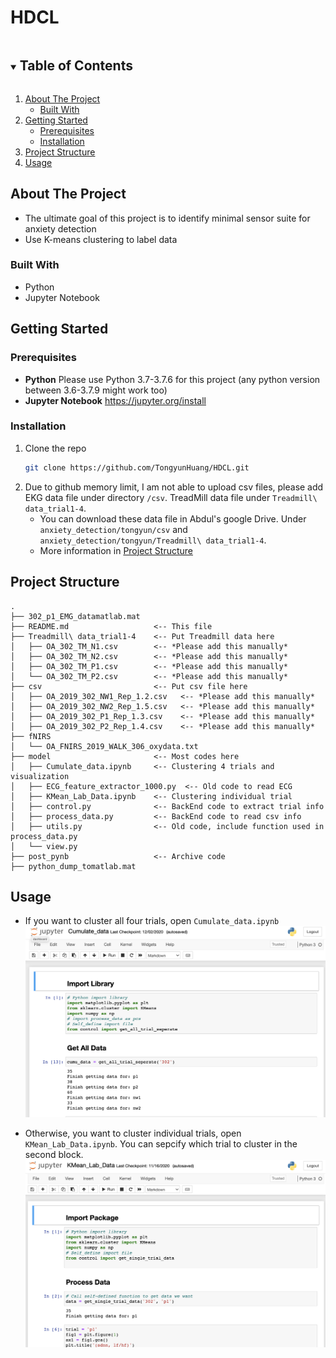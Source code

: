 # HDCL
<!-- TABLE OF CONTENTS -->
<details open="open">
  <summary><h2 style="display: inline-block">Table of Contents</h2></summary>
  <ol>
    <li>
      <a href="#about-the-project">About The Project</a>
      <ul>
        <li><a href="#built-with">Built With</a></li>
      </ul>
    </li>
    <li>
      <a href="#getting-started">Getting Started</a>
      <ul>
        <li><a href="#prerequisites">Prerequisites</a></li>
        <li><a href="#installation">Installation</a></li>
      </ul>
    </li>
    <li><a href="#project-structure">Project Structure</a></li>
    <li><a href="#usage">Usage</a></li>
  </ol>
</details>



<!-- ABOUT THE PROJECT -->
## About The Project
- The ultimate goal of this project is to identify minimal sensor suite for anxiety detection
- Use K-means clustering to label data

### Built With
* Python
* Jupyter Notebook

<!-- GETTING STARTED -->
## Getting Started

### Prerequisites

- **Python** Please use Python 3.7-3.7.6 for this project (any python version between 3.6-3.7.9 might work too)
- **Jupyter Notebook** https://jupyter.org/install

### Installation

1. Clone the repo
   ```sh
   git clone https://github.com/TongyunHuang/HDCL.git
   ```
2. Due to github memory limit, I am not able to upload csv files, please add EKG data file under directory `/csv`. TreadMill data file under `Treadmill\ data_trial1-4`. 
    - You can download these data file in Abdul's google Drive. Under `anxiety_detection/tongyun/csv` and `anxiety_detection/tongyun/Treadmill\ data_trial1-4`. 
    - More information in <a href="#project-structure">Project Structure</a>
   
## Project Structure
```
.
├── 302_p1_EMG_datamatlab.mat
├── README.md                   <-- This file
├── Treadmill\ data_trial1-4    <-- Put Treadmill data here
│   ├── OA_302_TM_N1.csv        <-- *Please add this manually*
│   ├── OA_302_TM_N2.csv        <-- *Please add this manually*
│   ├── OA_302_TM_P1.csv        <-- *Please add this manually*
│   └── OA_302_TM_P2.csv        <-- *Please add this manually*
├── csv                         <-- Put csv file here
│   ├── OA_2019_302_NW1_Rep_1.2.csv   <-- *Please add this manually*
│   ├── OA_2019_302_NW2_Rep_1.5.csv   <-- *Please add this manually*
│   ├── OA_2019_302_P1_Rep_1.3.csv    <-- *Please add this manually*
│   ├── OA_2019_302_P2_Rep_1.4.csv    <-- *Please add this manually*
├── fNIRS
│   └── OA_FNIRS_2019_WALK_306_oxydata.txt
├── model                       <-- Most codes here
│   ├── Cumulate_data.ipynb     <-- Clustering 4 trials and visualization
│   ├── ECG_feature_extractor_1000.py  <-- Old code to read ECG
│   ├── KMean_Lab_Data.ipynb    <-- Clustering individual trial
│   ├── control.py              <-- BackEnd code to extract trial info
│   ├── process_data.py         <-- BackEnd code to read csv info
│   ├── utils.py                <-- Old code, include function used in process_data.py
│   └── view.py
├── post_pynb                   <-- Archive code
├── python_dump_tomatlab.mat
```

<!-- USAGE EXAMPLES -->
## Usage
- If you want to cluster all four trials, open `Cumulate_data.ipynb`
![](./view/allTrials.png)

- Otherwise, you want to cluster individual trials, open `KMean_Lab_Data.ipynb`. You can sepcify which trial to cluster in the second block.
![](./view/individual.png)
